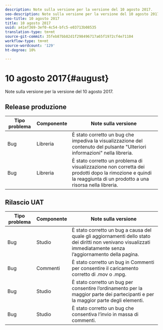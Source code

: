 ```yaml
---
description: Note sulla versione per la versione del 10 agosto 2017.
seo-description: Note sulla versione per la versione del 10 agosto 2017.
seo-title: 10 agosto 2017
title: 10 agosto 2017
uuid: a41ef369-3ef0-4c54-bfc5-e03713b08535
translation-type: tm+mt
source-git-commit: 35feb87bb82d1f298496717a65f1972cf4e71104
workflow-type: tm+mt
source-wordcount: '129'
ht-degree: 10%

---
```



# 10 agosto 2017{#august}

Note sulla versione per la versione del 10 agosto 2017.

## Release produzione

| **Tipo problema** | **Componente** | **Note sulla versione** |
|---|---|---|
| Bug | Libreria | È stato corretto un bug che impediva la visualizzazione del contenuto del pulsante &quot;Ulteriori informazioni&quot; nella libreria. |
| Bug | Libreria | È stato corretto un problema di visualizzazione non corretta dei prodotti dopo la rimozione e quindi la reaggiunta di un prodotto a una risorsa nella libreria. |

## Rilascio UAT

| **Tipo problema** | **Componente** | **Note sulla versione** |
|---|---|---|
| Bug | Studio | È stato corretto un bug a causa del quale gli aggiornamenti dello stato dei diritti non venivano visualizzati immediatamente senza l’aggiornamento della pagina. |
| Bug | Commenti | È stato corretto un bug in Commenti per consentire il caricamento corretto di .mov o .mpg. |
| Bug | Studio | È stato corretto un bug per consentire l’ordinamento per la maggior parte dei partecipanti e per la maggior parte degli elementi. |
| Bug | Studio | È stato corretto un bug che consentiva l’invio in massa di commenti. |

